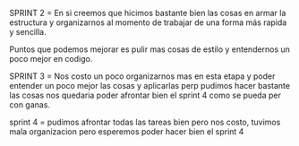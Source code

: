  SPRINT 2 = En si creemos que hicimos bastante bien las cosas en armar la estructura y organizarnos al momento de trabajar de una forma más rapida y sencilla.
 
 Puntos que podemos mejorar es pulir mas cosas de estilo y entendernos un poco mejor en codigo.

SPRINT 3 = Nos costo un poco organizarnos mas en esta etapa y poder entender un poco mejor las cosas y aplicarlas perp pudimos
hacer bastante las cosas nos quedaria poder afrontar bien el sprint 4 como se pueda per con ganas.

sprint 4 = pudimos afrontar todas las tareas bien pero nos costo, tuvimos mala organizacion pero esperemos poder hacer bien el sprint 4

